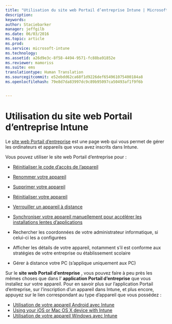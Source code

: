 ```yaml
---
title: "Utilisation du site web Portail d’entreprise Intune | Microsoft Intune"
description: 
keywords: 
author: Staciebarker
manager: jeffgilb
ms.date: 06/03/2016
ms.topic: article
ms.prod: 
ms.service: microsoft-intune
ms.technology: 
ms.assetid: a26d9e3c-8f58-4494-9571-fc88ba91852e
ms.reviewer: mamoriss
ms.suite: ems
translationtype: Human Translation
ms.sourcegitcommit: e52ebdd62ca68f1d9226def654961075400184a8
ms.openlocfilehash: 79e8d7da83997dc9c89b95097ca50493af1f9f6b


---
```


# Utilisation du site web Portail d’entreprise Intune
Le [site web Portail d’entreprise](http://portal.manage.microsoft.com) est une page web qui vous permet de gérer les ordinateurs et appareils que vous avez inscrits dans Intune.

Vous pouvez utiliser le site web Portail d’entreprise pour :

-   [Réinitialiser le code d’accès de l’appareil](reset-your-passcode-cpwebsite.md)

-   [Renommer votre appareil](rename-your-device-cpwebsite.md)

-   [Supprimer votre appareil](remove-your-device-cpwebsite.md)

-   [Réinitialiser votre appareil](reset-your-device-cpwebsite.md)

-   [Verrouiller un appareil à distance](remote-lock-your-device-cpwebsite.md)

-   [Synchroniser votre appareil manuellement pour accélérer les installations lentes d’applications](sync-your-device-manually-cpwebsite.md)

-   Rechercher les coordonnées de votre administrateur informatique, si celui-ci les a configurées 

-   Afficher les détails de votre appareil, notamment s’il est conforme aux stratégies de votre entreprise ou établissement scolaire

-   Gérer à distance votre PC (s’applique uniquement aux PC)

Sur le **site web Portail d’entreprise** , vous pouvez faire à peu près les mêmes choses que dans l’ **application Portail d’entreprise** que vous installez sur votre appareil. Pour en savoir plus sur l’application Portail d’entreprise, sur l’inscription d’un appareil dans Intune, et plus encore, appuyez sur le lien correspondant au type d’appareil que vous possédez :

- [Utilisation de votre appareil Android avec Intune](using-your-android-device-with-intune.md)
- [Using your iOS or Mac OS X device with Intune](using-your-ios-or-mac-os-x-device-with-intune.md)
- [Utilisation de votre appareil Windows avec Intune](using-your-windows-device-with-intune.md)



<!--HONumber=Jul16_HO1-->


